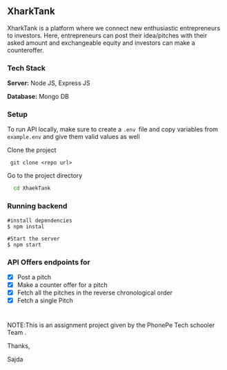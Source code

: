 ## XharkTank

 XharkTank is a platform where we connect new enthusiastic entrepreneurs to investors. Here, entrepreneurs can post their idea/pitches with their asked amount and exchangeable equity and investors can make a counteroffer.

 ### Tech Stack

**Server:** Node JS, Express JS

**Database:** Mongo DB

### Setup
To run API locally, make sure to create a ```.env ```file and copy variables from ```example.env``` and give them valid values as well

Clone the project
```
 git clone <repo url>
```

Go to the project directory

```bash
  cd XhaekTank
```




### Running backend


```shell
#install dependencies
$ npm instal

#Start the server
$ npm start

```

 ### API Offers endpoints for

 - [x] Post a pitch
 - [x] Make a counter offer for a pitch
 - [x] Fetch all the pitches in the reverse chronological order
 - [x] Fetch a single Pitch
 
  #
 
 NOTE:This is an assignment project given by the PhonePe Tech schooler Team .
 
 
 
Thanks,

Sajda
